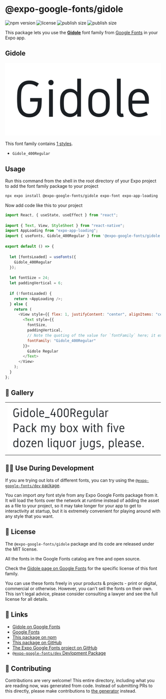 # @expo-google-fonts/gidole

![npm version](https://flat.badgen.net/npm/v/@expo-google-fonts/gidole)
![license](https://flat.badgen.net/github/license/expo/google-fonts)
![publish size](https://flat.badgen.net/packagephobia/install/@expo-google-fonts/gidole)
![publish size](https://flat.badgen.net/packagephobia/publish/@expo-google-fonts/gidole)

This package lets you use the [**Gidole**](https://fonts.google.com/specimen/Gidole) font family from [Google Fonts](https://fonts.google.com/) in your Expo app.

## Gidole

![Gidole](./font-family.png)

This font family contains [1 styles](#-gallery).

- `Gidole_400Regular`

## Usage

Run this command from the shell in the root directory of your Expo project to add the font family package to your project

```sh
npx expo install @expo-google-fonts/gidole expo-font expo-app-loading
```

Now add code like this to your project

```js
import React, { useState, useEffect } from "react";

import { Text, View, StyleSheet } from "react-native";
import AppLoading from "expo-app-loading";
import { useFonts, Gidole_400Regular } from '@expo-google-fonts/gidole';

export default () => {

  let [fontsLoaded] = useFonts({
    Gidole_400Regular
  });

  let fontSize = 24;
  let paddingVertical = 6;

  if (!fontsLoaded) {
    return <AppLoading />;
  } else {
    return (
      <View style={{ flex: 1, justifyContent: "center", alignItems: "center" }}>
        <Text style={{
          fontSize,
          paddingVertical,
          // Note the quoting of the value for `fontFamily` here; it expects a string!
          fontFamily: "Gidole_400Regular"
        }}>
          Gidole Regular
        </Text>
      </View>
    );
  }
};
```

## 🔡 Gallery


||||
|-|-|-|
|![Gidole_400Regular](./Gidole_400Regular.ttf.png)||||


## 👩‍💻 Use During Development

If you are trying out lots of different fonts, you can try using the [`@expo-google-fonts/dev` package](https://github.com/expo/google-fonts/tree/master/font-packages/dev#readme).

You can import _any_ font style from any Expo Google Fonts package from it. It will load the fonts over the network at runtime instead of adding the asset as a file to your project, so it may take longer for your app to get to interactivity at startup, but it is extremely convenient for playing around with any style that you want.


## 📖 License

The `@expo-google-fonts/gidole` package and its code are released under the MIT license.

All the fonts in the Google Fonts catalog are free and open source.

Check the [Gidole page on Google Fonts](https://fonts.google.com/specimen/Gidole) for the specific license of this font family.

You can use these fonts freely in your products & projects - print or digital, commercial or otherwise. However, you can't sell the fonts on their own. This isn't legal advice, please consider consulting a lawyer and see the full license for all details.

## 🔗 Links

- [Gidole on Google Fonts](https://fonts.google.com/specimen/Gidole)
- [Google Fonts](https://fonts.google.com/)
- [This package on npm](https://www.npmjs.com/package/@expo-google-fonts/gidole)
- [This package on GitHub](https://github.com/expo/google-fonts/tree/master/font-packages/gidole)
- [The Expo Google Fonts project on GitHub](https://github.com/expo/google-fonts)
- [`@expo-google-fonts/dev` Devlopment Package](https://github.com/expo/google-fonts/tree/master/font-packages/dev)

## 🤝 Contributing

Contributions are very welcome! This entire directory, including what you are reading now, was generated from code. Instead of submitting PRs to this directly, please make contributions to [the generator](https://github.com/expo/google-fonts/tree/master/packages/generator) instead.
